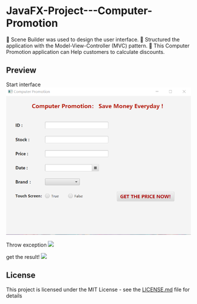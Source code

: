 # JavaFX-Project---Computer-Promotion
	Scene Builder was used to design the user interface.
	Structured the application with the Model-View-Controller (MVC) pattern.
	This Computer Promotion application can Help customers to calculate discounts.

## Preview
Start interface
![](mdPics/start_interface.png)

Throw exception
![](https://raw.github.com/mdPics/throw_exception.png)


get the result!
![](https://raw.github.com/mdPics/result.png)


## License

This project is licensed under the MIT License - see the [LICENSE.md](LICENSE.md) file for details



